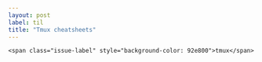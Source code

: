 ```yaml
---
layout: post
label: til
title: "Tmux cheatsheets"
---
```


<p>
  
  	<span class="issue-label" style="background-color: 92e800">tmux</span>
  
</p>

